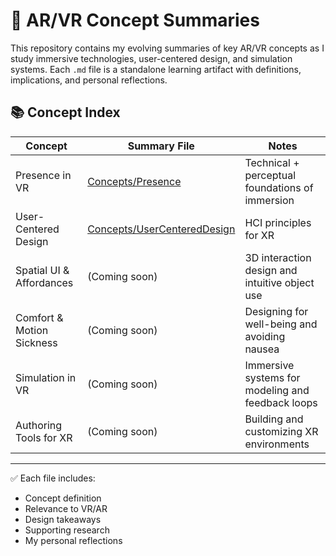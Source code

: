 # 🧠 AR/VR Concept Summaries

This repository contains my evolving summaries of key AR/VR concepts as I study immersive technologies, user-centered design, and simulation systems. Each `.md` file is a standalone learning artifact with definitions, implications, and personal reflections.

## 📚 Concept Index

| Concept                     | Summary File                                     | Notes                                                        |
|----------------------------|--------------------------------------------------|--------------------------------------------------------------|
| Presence in VR             | [Concepts/Presence](Concepts/Presence.md)     | Technical + perceptual foundations of immersion             |
| User-Centered Design       | [Concepts/UserCenteredDesign](https://github.com/smh997/XR-Learning/blob/main/Concepts/UserCenteredDesign.md) | HCI principles for XR                          |
| Spatial UI & Affordances   | (Coming soon) | 3D interaction design and intuitive object use     |
| Comfort & Motion Sickness  | (Coming soon) | Designing for well-being and avoiding nausea       |
| Simulation in VR           | (Coming soon) | Immersive systems for modeling and feedback loops  |
| Authoring Tools for XR     | (Coming soon) | Building and customizing XR environments           |

---

✅ Each file includes:
- Concept definition  
- Relevance to VR/AR  
- Design takeaways  
- Supporting research  
- My personal reflections

